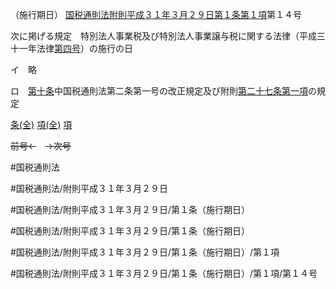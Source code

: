 （施行期日）
[国税通則法附則平成３１年３月２９日第１条第１項](国税通則法＿＿＿＿附則平成３１年３月２９日第１条第１項)第１４号

次に掲げる規定　特別法人事業税及び特別法人事業譲与税に関する法律（平成三十一年法律[第四号](国税通則法＿＿＿＿附則平成３１年３月２９日第１条第１項第４号)）の施行の日

イ　略

ロ　[第十条](国税通則法＿＿＿＿附則平成３１年３月２９日第１０条第１項)中国税通則法第二条第一号の改正規定及び附則[第二十七条第一項](国税通則法＿＿＿＿附則平成３１年３月２９日第２７条第１項)の規定

[条(全)](国税通則法＿＿＿＿附則平成３１年３月２９日第１条_.md)    [項(全)](国税通則法＿＿＿＿附則平成３１年３月２９日第１条第１項_.md)    [項](国税通則法＿＿＿＿附則平成３１年３月２９日第１条第１項.md)

~~前号←~~　~~→次号~~

#国税通則法

#国税通則法/附則平成３１年３月２９日

#国税通則法/附則平成３１年３月２９日/第１条（施行期日）

#国税通則法/附則平成３１年３月２９日/第１条（施行期日）

#国税通則法/附則平成３１年３月２９日/第１条（施行期日）/第１項

#国税通則法/附則平成３１年３月２９日/第１条（施行期日）/第１項/第１４号

